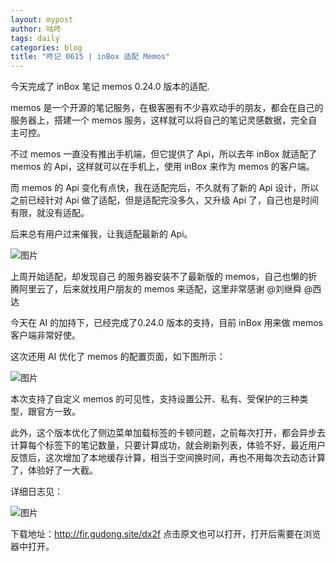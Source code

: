 ```yaml
---
layout: mypost
author: 咕咚
tags: daily
categories: blog
title: "咚记 0615 | inBox 适配 Memos"
---
```


今天完成了 inBox 笔记 memos 0.24.0 版本的适配.

memos 是一个开源的笔记服务，在极客圈有不少喜欢动手的朋友，都会在自己的服务器上，搭建一个 memos 服务，这样就可以将自己的笔记灵感数据，完全自主可控。

不过 memos 一直没有推出手机端，但它提供了 Api，所以去年 inBox 就适配了 memos 的 Api，这样就可以在手机上，使用 inBox 来作为 memos 的客户端。

而 memos 的 Api 变化有点快，我在适配完后，不久就有了新的 Api 设计，所以之前已经针对 Api 做了适配，但是适配完没多久，又升级 Api 了，自己也是时间有限，就没有适配。

后来总有用户过来催我，让我适配最新的 Api。

![图片](https://mmbiz.qpic.cn/mmbiz_jpg/FD5Nmg9rAYkPe2rn0Vmyb49FKku7eKRBe4hNvfYHalWHMmwkQEVBQh9yicZ98DeMtLsqmUylKI6SaibJ8P4QfMJA/640?wx_fmt=jpeg&from=appmsg)

上周开始适配，却发现自己 的服务器安装不了最新版的 memos，自己也懒的折腾阿里云了，后来就找用户朋友的 memos 来适配，这里非常感谢 @刘继舜 @西达 

今天在 AI 的加持下，已经完成了0.24.0 版本的支持，目前 inBox 用来做 memos 客户端非常好使。

这次还用 AI 优化了 memos 的配置页面，如下图所示：

![图片](https://mmbiz.qpic.cn/mmbiz_jpg/FD5Nmg9rAYkPe2rn0Vmyb49FKku7eKRBnWTVz7fy6jIibCiaIVYERaTBY4fMXr5FS0EXfg4BxiaKvZFNL4Pf7q6LQ/640?wx_fmt=jpeg&from=appmsg)

本次支持了自定义 memos 的可见性，支持设置公开、私有、受保护的三种类型，跟官方一致。

此外，这个版本优化了侧边菜单加载标签的卡顿问题，之前每次打开，都会异步去计算每个标签下的笔记数量，只要计算成功，就会刷新列表，体验不好，最近用户反馈后，这次增加了本地缓存计算，相当于空间换时间，再也不用每次去动态计算了，体验好了一大截。

详细日志见：

![图片](https://mmbiz.qpic.cn/mmbiz_jpg/FD5Nmg9rAYkPe2rn0Vmyb49FKku7eKRBxjhfHNh86EMgwGnY2CuMSjFlD7NAw5eC5BferutFygwuqVABBBosuA/640?wx_fmt=jpeg&from=appmsg)

下载地址：http://fir.gudong.site/dx2f  点击原文也可以打开，打开后需要在浏览器中打开。
